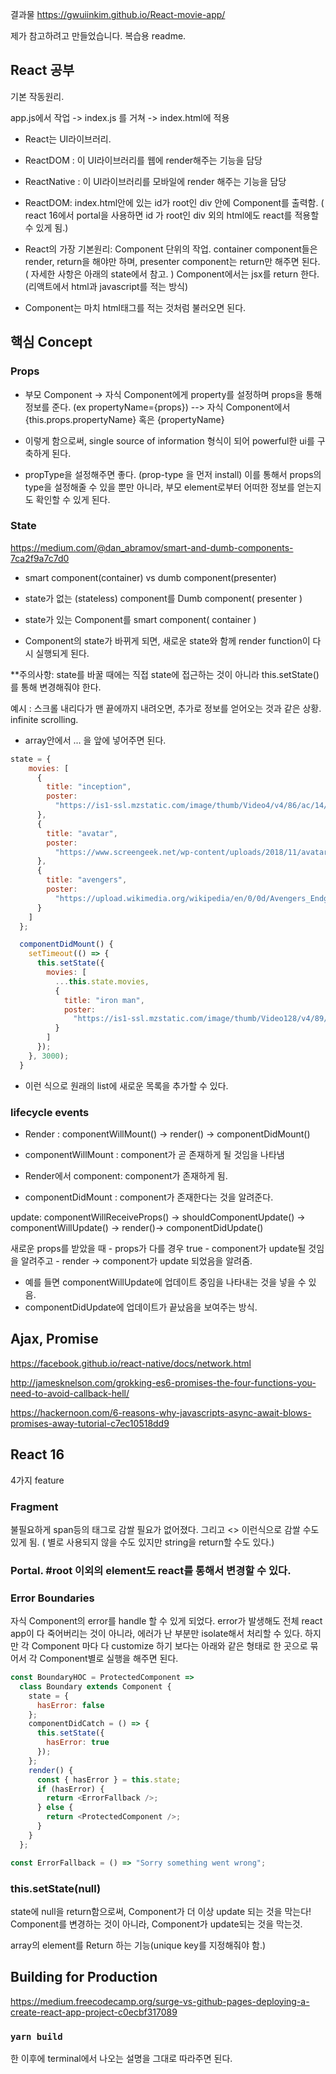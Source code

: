 결과물
https://gwuiinkim.github.io/React-movie-app/

제가 참고하려고 만들었습니다. 복습용 readme.

## React 공부

기본 작동원리.

app.js에서 작업 -> index.js 를 거쳐 -> index.html에 적용

- React는 UI라이브러리.
- ReactDOM : 이 UI라이브러리를 웹에 render해주는 기능을 담당
- ReactNative : 이 UI라이브러리를 모바일에 render 해주는 기능을 담당

- ReactDOM: index.html안에 있는 id가 root인 div 안에 Component를 출력함. ( react 16에서 portal을 사용하면 id 가 root인 div 외의 html에도 react를 적용할 수 있게 됨.)

- React의 가장 기본원리: Component 단위의 작업.
  container component들은 render, return을 해야만 하며,
  presenter component는 return만 해주면 된다.
  ( 자세한 사항은 아래의 state에서 참고. )
  Component에서는 jsx를 return 한다. (리액트에서 html과 javascript를 적는 방식)

- Component는 마치 html태그를 적는 것처럼 불러오면 된다.

## 핵심 Concept

### Props

- 부모 Component -> 자식 Component에게 property를 설정하며 props을 통해 정보를 준다. (ex propertyName={props})
  --> 자식 Component에서 {this.props.propertyName} 혹은 {propertyName}

- 이렇게 함으로써, single source of information 형식이 되어 powerful한 ui를 구축하게 된다.

- propType을 설정해주면 좋다. (prop-type 을 먼저 install)
  이를 통해서 props의 type을 설정해줄 수 있을 뿐만 아니라, 부모 element로부터 어떠한 정보를 얻는지도 확인할 수 있게 된다.

### State

https://medium.com/@dan_abramov/smart-and-dumb-components-7ca2f9a7c7d0

- smart component(container) vs dumb component(presenter)

- state가 없는 (stateless) component를 Dumb component( presenter )
- state가 있는 Component를 smart component( container )

- Component의 state가 바뀌게 되면, 새로운 state와 함께 render function이 다시 실행되게 된다.

\*\*주의사항: state를 바꿀 때에는 직접 state에 접근하는 것이 아니라 this.setState() 를 통해 변경해줘야 한다.

예시 : 스크롤 내리다가 맨 끝에까지 내려오면, 추가로 정보를 얻어오는 것과 같은 상황. infinite scrolling.

- array안에서 ... 을 앞에 넣어주면 된다.

```javascript
state = {
    movies: [
      {
        title: "inception",
        poster:
          "https://is1-ssl.mzstatic.com/image/thumb/Video4/v4/86/ac/14/86ac14f2-8c9b-2a5a-80be-49b8ee402228/pr_source.lsr/268x0w.png"
      },
      {
        title: "avatar",
        poster:
          "https://www.screengeek.net/wp-content/uploads/2018/11/avatar-movie.jpg"
      },
      {
        title: "avengers",
        poster:
          "https://upload.wikimedia.org/wikipedia/en/0/0d/Avengers_Endgame_poster.jpg"
      }
    ]
  };

  componentDidMount() {
    setTimeout(() => {
      this.setState({
        movies: [
          ...this.state.movies,
          {
            title: "iron man",
            poster:
              "https://is1-ssl.mzstatic.com/image/thumb/Video128/v4/89/74/cf/8974cfa0-5e27-1c5e-390a-e97e5d12a51d/contsched.rdzrzprk.lsr/268x0w.jpg"
          }
        ]
      });
    }, 3000);
  }

```

- 이런 식으로 원래의 list에 새로운 목록을 추가할 수 있다.

### lifecycle events

- Render : componentWillMount() -> render() -> componentDidMount()

- componentWillMount : component가 곧 존재하게 될 것임을 나타냄
- Render에서 component: component가 존재하게 됨.
- componentDidMount : component가 존재한다는 것을 알려준다.

update: componentWillReceiveProps() -> shouldComponentUpdate() -> componentWillUpdate() -> render()-> componentDidUpdate()

새로운 props를 받았을 때 - props가 다를 경우 true - component가 update될 것임을 알려주고 - render -> component가 update 되었음을 알려줌.

- 예를 들면 componentWillUpdate에 업데이트 중임을 나타내는 것을 넣을 수 있음.
- componentDidUpdate에 업데이트가 끝났음을 보여주는 방식.

## Ajax, Promise

https://facebook.github.io/react-native/docs/network.html

http://jamesknelson.com/grokking-es6-promises-the-four-functions-you-need-to-avoid-callback-hell/

https://hackernoon.com/6-reasons-why-javascripts-async-await-blows-promises-away-tutorial-c7ec10518dd9

## React 16

4가지 feature

### Fragment

불필요하게 span등의 태그로 감쌀 필요가 없어졌다. 그리고 <> 이런식으로 감쌀 수도 있게 됨. ( 별로 사용되지 않을 수도 있지만 string을 return할 수도 있다.)

### Portal. #root 이외의 element도 react를 통해서 변경할 수 있다.

### Error Boundaries

자식 Component의 error를 handle 할 수 있게 되었다.
error가 발생해도 전체 react app이 다 죽어버리는 것이 아니라,
에러가 난 부분만 isolate해서 처리할 수 있다.
하지만 각 Component 마다 다 customize 하기 보다는
아래와 같은 형태로 한 곳으로 묶어서 각 Component별로 실행을 해주면 된다.

```js
const BoundaryHOC = ProtectedComponent =>
  class Boundary extends Component {
    state = {
      hasError: false
    };
    componentDidCatch = () => {
      this.setState({
        hasError: true
      });
    };
    render() {
      const { hasError } = this.state;
      if (hasError) {
        return <ErrorFallback />;
      } else {
        return <ProtectedComponent />;
      }
    }
  };

const ErrorFallback = () => "Sorry something went wrong";
```

### this.setState(null)

state에 null을 return함으로써,
Component가 더 이상 update 되는 것을 막는다!
Component를 변경하는 것이 아니라,
Component가 update되는 것을 막는것.

array의 element를 Return 하는 기능(unique key를 지정해줘야 함.)

## Building for Production

https://medium.freecodecamp.org/surge-vs-github-pages-deploying-a-create-react-app-project-c0ecbf317089

### `yarn build`

한 이후에 terminal에서 나오는 설명을 그대로 따라주면 된다.
